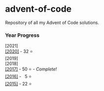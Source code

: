 # advent-of-code
 Repository of all my Advent of Code solutions.
### Year Progress
 [2021]  
 [[2020]](2020) - 32 :star:  
 [2019]  
 [2018]  
 [[2017]](2017) - 50 :star: - *Complete!*  
 [[2016]](2016) - &nbsp; 5 :star:  
 [[2015]](2015) - 22 :star:  

  


